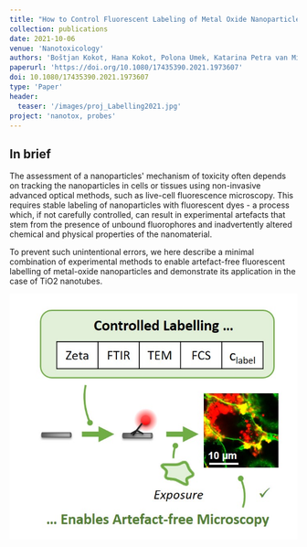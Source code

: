 ```yaml
---
title: "How to Control Fluorescent Labeling of Metal Oxide Nanoparticles for Artefact-free Live Cell Microscopy"
collection: publications
date: 2021-10-06
venue: 'Nanotoxicology'
authors: 'Boštjan Kokot, Hana Kokot, Polona Umek, Katarina Petra van Midden, Stane Pajk, Maja Garvas, Christian Eggeling, Tilen Koklič, Iztok Urbančič, Janez Štrancar'
paperurl: 'https://doi.org/10.1080/17435390.2021.1973607'
doi: 10.1080/17435390.2021.1973607 
type: 'Paper'
header:
  teaser: '/images/proj_Labelling2021.jpg'
project: 'nanotox, probes'
---
```


In brief 
--------
The assessment of a nanoparticles' mechanism of toxicity often depends on tracking the nanoparticles in cells or tissues using non-invasive advanced optical methods, such as live-cell fluorescence microscopy.
This requires stable labeling of nanoparticles with fluorescent dyes - a process which, if not carefully controlled, can result in experimental artefacts that 
stem from the presence of unbound fluorophores and inadvertently altered chemical and physical properties of the nanomaterial.

To prevent such unintentional errors, we here describe a minimal combination of experimental methods to enable artefact-free fluorescent labelling of metal-oxide nanoparticles and demonstrate its application in the case of TiO2 nanotubes. 

![labelling](/images/proj_Labelling2021.jpg)